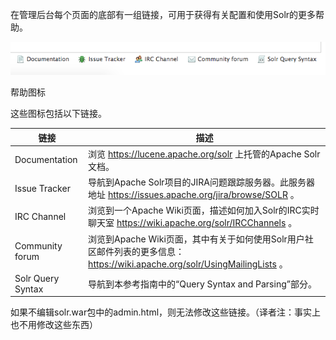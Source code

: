 在管理后台每个页面的底部有一组链接，可用于获得有关配置和使用Solr的更多帮助。

![](/assets/help.png)

帮助图标

这些图标包括以下链接。

|链接|描述|
|----|----|
|Documentation|浏览 https://lucene.apache.org/solr 上托管的Apache Solr文档。|
|Issue Tracker|导航到Apache Solr项目的JIRA问题跟踪服务器。此服务器地址 https://issues.apache.org/jira/browse/SOLR 。|
|IRC Channel|浏览到一个Apache Wiki页面，描述如何加入Solr的IRC实时聊天室 https://wiki.apache.org/solr/IRCChannels 。|
|Community forum|浏览到Apache Wiki页面，其中有关于如何使用Solr用户社区邮件列表的更多信息：https://wiki.apache.org/solr/UsingMailingLists 。|
|Solr Query Syntax|导航到本参考指南中的“Query Syntax and Parsing”部分。|

如果不编辑solr.war包中的admin.html，则无法修改这些链接。（译者注：事实上也不用修改这些东西）